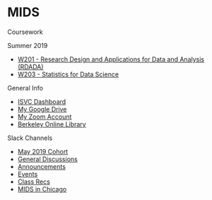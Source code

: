 # MIDS

Coursework

Summer 2019

* [W201 - Research Design and Applications for Data and Analysis (RDADA)](./W201/README.MD)
* [W203 - Statistics for Data Science](./W203/README.MD)

General Info
* [ISVC Dashboard](https://learn.datascience.berkeley.edu/ap/dashboard)
* [My Google Drive](https://drive.google.com/drive/u/0/my-drive)
* [My Zoom Account](https://zoom.us/my/kevin.hartman)
* [Berkeley Online Library](http://www.lib.berkeley.edu)

Slack Channels
* [May 2019 Cohort](https://ucbischool.slack.com/messages/CHGTA03HC)
* [General Discussions](https://ucbischool.slack.com/messages/C1UJVSNLU)
* [Announcements](https://ucbischool.slack.com/messages/C0WK5TUV6)
* [Events](https://ucbischool.slack.com/messages/C1UK601DM)
* [Class Recs](https://ucbischool.slack.com/messages/C1VEW8ZF0)
* [MIDS in Chicago](https://ucbischool.slack.com/messages/C69GG1TV0)
